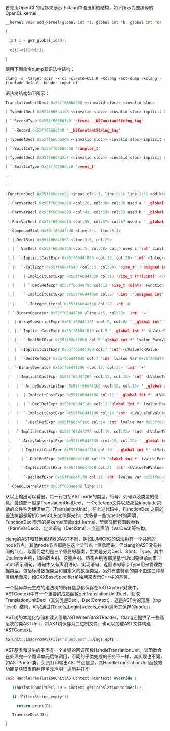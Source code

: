 首先用OpenCL的程序来展示下clang中语法树的结构，如下所示为要编译的OpenCL kernel:

```c++
__kernel void add_kernel(global int *a, global int *b, global int *c)

{

  int i = get_global_id(0);

  c[i]=a[i]+b[i];

}

```





使用下面命令dump其语法树结构：

```shell
clang -c -target spir -x cl -cl-std=CL1.0 -Xclang -ast-dump -Xclang -finclude-default-header input.cl
```



 

语法树结构如下所示：

```c++
TranslationUnitDecl 0x55ff6668d008 <<invalid sloc>> <invalid sloc>

|-TypedefDecl 0x55ff666aa1e8 <<invalid sloc>> <invalid sloc> implicit NSConstantString 'struct NSConstantString_tag'

| `-RecordType 0x55ff6668dfc0 'struct __NSConstantString_tag'

|  `-Record 0x55ff6668df48 '__NSConstantString_tag'

|-TypedefDecl 0x55ff666aa248 <<invalid sloc>> <invalid sloc> implicit referenced sampler_t 'sampler_t'

| `-BuiltinType 0x55ff6668dca0 'sampler_t'

|-TypedefDecl 0x55ff666aa2a8 <<invalid sloc>> <invalid sloc> implicit referenced event_t 'event_t'

| `-BuiltinType 0x55ff6668dcc0 'event_t'

...

...

-FunctionDecl 0x55ff66d4ee28 <input.cl:1:1, line:5:1> line:1:15 add_kernel 'void (global int *, global int *, __global int *)'

 |-ParmVarDecl 0x55ff66d4ec20 <col:26, col:38> col:38 used a '__global int *'

 |-ParmVarDecl 0x55ff66d4ec98 <col:41, col:53> col:53 used b '__global int *'

 |-ParmVarDecl 0x55ff66d4ed10 <col:55, col:67> col:67 used c '__global int *'

 |-CompoundStmt 0x55ff66d4f2d0 <line:2:1, line:5:1>

 | |-DeclStmt 0x55ff66d4f098 <line:3:5, col:29>

 | | `-VarDecl 0x55ff66d4ef30 <col:5, col:28> col:9 used i 'int' cinit

 | |  `-ImplicitCastExpr 0x55ff66d4f080 <col:13, col:28> 'int' <IntegralCast>

 | |   `-CallExpr 0x55ff66d4f040 <col:13, col:28> 'size_t':'unsigned int'

 | |    |-ImplicitCastExpr 0x55ff66d4f028 col:13 'size_t (*)(uint)' <FunctionToPointerDecay>

 | |    | `-DeclRefExpr 0x55ff66d4ef90 col:13 'size_t (uint)' Function 0x55ff6685b330 'get_global_id' 'size_t (uint)'

 | |    `-ImplicitCastExpr 0x55ff66d4f068 col:27 'uint':'unsigned int' <IntegralCast>

 | |     `-IntegerLiteral 0x55ff66d4efb0 col:27 'int' 0

 | `-BinaryOperator 0x55ff66d4f2b0 <line:4:5, col:22> 'int' '='

 |  |-ArraySubscriptExpr 0x55ff66d4f121 <col:5, col:8> '__global int' lvalue

 |  | |-ImplicitCastExpr 0x55ff66d4f0f0 col:5 '__global int *' <LValueToRValue>

 |  | | `-DeclRefExpr 0x55ff66d4f0b0 col:5 'global int *' lvalue ParmVar 0x55ff66d4ed10 'c' 'global int *'

 |  | `-ImplicitCastExpr 0x55ff66d4f108 col:7 'int' <LValueToRValue>

 |  |  `-DeclRefExpr 0x55ff66d4f0d0 col:7 'int' lvalue Var 0x55ff66d4ef30 'i' 'int'

 |  `-BinaryOperator 0x55ff66d4f290 <col:12, col:22> 'int' '+'

 |   |-ImplicitCastExpr 0x55ff66d4f260 <col:12, col:15> 'int' <LValueToRValue>

 |   | `-ArraySubscriptExpr 0x55ff66d4f1b0 <col:12, col:15> '__global int' lvalue

 |   |  |-ImplicitCastExpr 0x55ff66d4f180 col:12 '__global int *' <LValueToRValue>

 |   |  | `-DeclRefExpr 0x55ff66d4f140 col:12 'global int *' lvalue ParmVar 0x55ff66d4ec20 'a' 'global int *'

 |   |  `-ImplicitCastExpr 0x55ff66d4f198 col:14 'int' <LValueToRValue>

 |   |   `-DeclRefExpr 0x55ff66d4f160 col:14 'int' lvalue Var 0x55ff66d4ef30 'i' 'int'

 |   `-ImplicitCastExpr 0x55ff66d4f278 <col:19, col:22> 'int' <LValueToRValue>

 |    `-ArraySubscriptExpr 0x55ff66d4f240 <col:19, col:22> '__global int' lvalue

 |     |-ImplicitCastExpr 0x55ff66d4f210 col:19 '__global int *' <LValueToRValue>

 |     | `-DeclRefExpr 0x55ff66d4f1d0 col:19 'global int *' lvalue ParmVar 0x55ff66d4ec98 'b' 'global int *'

 |     `-ImplicitCastExpr 0x55ff66d4f228 col:21 'int' <LValueToRValue>

 |      `-DeclRefExpr 0x55ff66d4f1f0 col:21 'int' lvalue Var 0x55ff66d4ef30 'i' 'int'

 `-OpenCLKernelAttr 0x55ff66d4eed8 line:1:1

```





从以上输出可以看出，每一行包括AST node的类型，行号、列号以及类型的信息。最顶部一般是TranslationUnitDecl，一个cl/c/cpp文件以及那些#include包括的文件称为翻译单元（TranslaitonUnit）。在上述代码中，FunctionDecl之前的语法树都是解析OpenCL头文件得来的，大多是一些typedef的声明，FunctionDecl表示的是kernel函数add_kernel，里面又嵌套函数参数（ParmVarDecl）、定义语句（DeclStmt）、变量声明（VarDecl)等结构。

clang的AST和其他编译器的AST不同，例如LJMICRO的语法树有一个共同的node节点，其他node节点都是在这个父节点上继承而来，但clang的AST没有共同的节点，取而代之的是三个重要的基类，主要是分为Decl、Stmt、Type。其中Decl表示声明，如函数声明、变量声明、结构声明等都是基于Decl类继承而来；Stmt表示语句，语句中又有声明语句、实现语句、返回语句等；Type用来管理数据类型，包括标准数据类型和自定义的数据类型。另外有些特别的类不由这三种基类继承而来，如CXXBaseSpecifier单独用来表示C++中的基类。

一个翻译单元生成的语法树的所有信息都保存在ASTContext对象中。ASTContext中有一个重要的成员函数getTranslationUnitDecl，获取TranslationUnitDecl（其父类是Decl，DeclContext），这是AST树的顶层（top level）结构，可以通过其decls_begin()/decls_end()遍历其保存的nodes。

AST树的本地化存储和读入借助ASTWriter和ASTReader，Clang还提供了一些高层次的类ASTUnit，将AST树保存为二进制文件，也可以加载AST文件构建ASTContext。

```c++
ASTUnit::LoadFromASTFile("input.ast", Diags,opts);
```



 

AST基类和派生的子类有一个关键的回调函数HandleTranslationUnit，该函数会在处理完一个翻译单元后每调用，不同的子类完成的任务不一样，其实现也不同，如ASTPrinter类，负责打印输出AST节点信息，其HandleTranslationUnit函数的功能是获取当前翻译单元声明，遍历并打印

```c++
void HandleTranslationUnit(ASTContext &Context) override {

   TranslationUnitDecl *D = Context.getTranslationUnitDecl();

   if (FilterString.empty())

     return print(D);

   TraverseDecl(D);

}

```



 